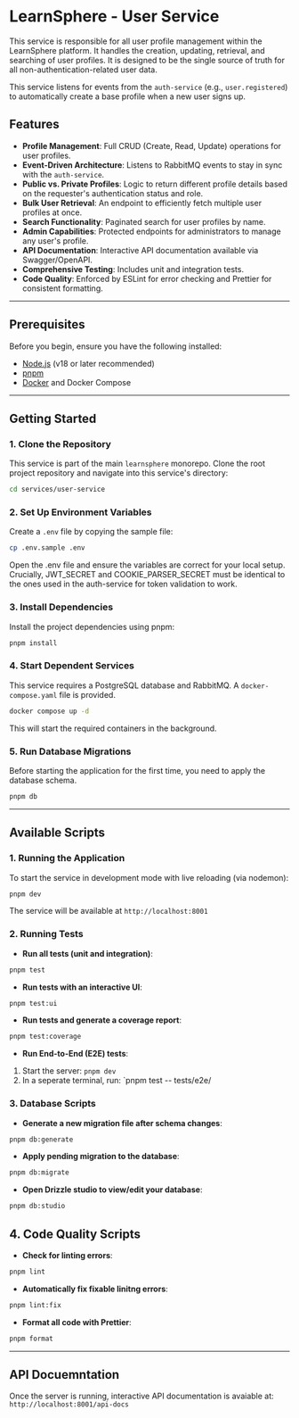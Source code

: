 # LearnSphere - User Service

This service is responsible for all user profile management within the LearnSphere platform. It handles the creation, updating, retrieval, and searching of user profiles. It is designed to be the single source of truth for all non-authentication-related user data.

This service listens for events from the `auth-service` (e.g., `user.registered`) to automatically create a base profile when a new user signs up.

## Features

- **Profile Management**: Full CRUD (Create, Read, Update) operations for user profiles.
- **Event-Driven Architecture**: Listens to RabbitMQ events to stay in sync with the `auth-service`.
- **Public vs. Private Profiles**: Logic to return different profile details based on the requester's authentication status and role.
- **Bulk User Retrieval**: An endpoint to efficiently fetch multiple user profiles at once.
- **Search Functionality**: Paginated search for user profiles by name.
- **Admin Capabilities**: Protected endpoints for administrators to manage any user's profile.
- **API Documentation**: Interactive API documentation available via Swagger/OpenAPI.
- **Comprehensive Testing**: Includes unit and integration tests.
- **Code Quality**: Enforced by ESLint for error checking and Prettier for consistent formatting.

---

## Prerequisites

Before you begin, ensure you have the following installed:

- [Node.js](https://nodejs.org/) (v18 or later recommended)
- [pnpm](https://pnpm.io/installation)
- [Docker](https://www.docker.com/get-started/) and Docker Compose

---

## Getting Started

### 1. Clone the Repository

This service is part of the main `learnsphere` monorepo. Clone the root project repository and navigate into this service's directory:

```bash
cd services/user-service
```

### 2. Set Up Environment Variables

Create a `.env` file by copying the sample file:

```bash
cp .env.sample .env
```

Open the .env file and ensure the variables are correct for your local setup. Crucially, JWT_SECRET and COOKIE_PARSER_SECRET must be identical to the ones used in the auth-service for token validation to work.

### 3. Install Dependencies

Install the project dependencies using pnpm:

```bash
pnpm install
```

### 4. Start Dependent Services

This service requires a PostgreSQL database and RabbitMQ. A `docker-compose.yaml` file is provided.

```bash
docker compose up -d
```

This will start the required containers in the background.

### 5. Run Database Migrations

Before starting the application for the first time, you need to apply the database schema.

```bash
pnpm db
```

---

## Available Scripts

### 1. Running the Application

To start the service in development mode with live reloading (via nodemon):

```bash
pnpm dev
```

The service will be available at `http://localhost:8001`

### 2. Running Tests

- **Run all tests (unit and integration)**:

```bash
pnpm test
```

- **Run tests with an interactive UI**:

```bash
pnpm test:ui
```

- **Run tests and generate a coverage report**:

```bash
pnpm test:coverage
```

- **Run End-to-End (E2E) tests**:

1. Start the server: `pnpm dev`
2. In a seperate terminal, run: `pnpm test -- tests/e2e/

### 3. Database Scripts

- **Generate a new migration file after schema changes**:

```bash
pnpm db:generate
```

- **Apply pending migration to the database**:

```bash
pnpm db:migrate
```

- **Open Drizzle studio to view/edit your database**:

```bash
pnpm db:studio
```

## 4. Code Quality Scripts

- **Check for linting errors**:

```bash
pnpm lint
```

- **Automatically fix fixable linitng errors**:

```bash
pnpm lint:fix
```

- **Format all code with Prettier**:

```bash
pnpm format
```

---

## API Docuemntation

Once the server is running, interactive API documentation is avaiable at: `http://localhost:8001/api-docs`
